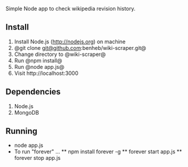Simple Node app to check wikipedia revision history.

Install
--------

1. Install Node.js (http://nodejs.org) on machine
2. @git clone git@github.com:benheb/wiki-scraper.git@
3. Change directory to @wiki-scraper@
4. Run @npm install@
5. Run @node app.js@
6. Visit http://localhost:3000


## Dependencies 

1. Node.js
2. MongoDB

## Running
* node app.js
* To run "forever" ... 
** npm install forever -g
** forever start app.js
** forever stop app.js
